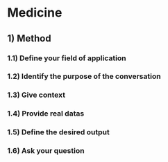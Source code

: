 # Medicine 
## 1) Method
### 1.1) Define your field of application
### 1.2) Identify the purpose of the conversation
### 1.3) Give context
### 1.4) Provide real datas
### 1.5) Define the desired output
### 1.6) Ask your question
